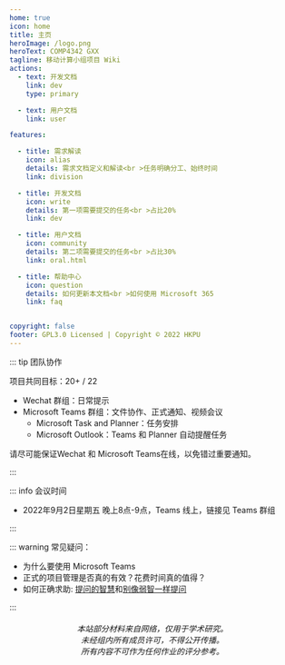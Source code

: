 ```yaml
---
home: true
icon: home
title: 主页
heroImage: /logo.png
heroText: COMP4342 GXX
tagline: 移动计算小组项目 Wiki 
actions:
  - text: 开发文档
    link: dev
    type: primary

  - text: 用户文档
    link: user

features:

  - title: 需求解读
    icon: alias
    details: 需求文档定义和解读<br >任务明确分工、始终时间
    link: division

  - title: 开发文档
    icon: write
    details: 第一项需要提交的任务<br >占比20%
    link: dev

  - title: 用户文档
    icon: community
    details: 第二项需要提交的任务<br >占比30%
    link: oral.html

  - title: 帮助中心
    icon: question
    details: 如何更新本文档<br >如何使用 Microsoft 365
    link: faq


copyright: false
footer: GPL3.0 Licensed | Copyright © 2022 HKPU
---
```


::: tip 团队协作

项目共同目标：20+ / 22

- Wechat 群组：日常提示
- Microsoft Teams 群组：文件协作、正式通知、视频会议
  - Microsoft Task and Planner：任务安排
  - Microsoft Outlook：Teams 和 Planner 自动提醒任务


请尽可能保证Wechat 和 Microsoft Teams在线，以免错过重要通知。

:::

::: info 会议时间

- 2022年9月2日星期五 晚上8点-9点，Teams 线上，链接见 Teams 群组

:::

::: warning 常见疑问：

- 为什么要使用 Microsoft Teams
- 正式的项目管理是否真的有效？花费时间真的值得？
- 如何正确求助: [提问的智慧](https://github.com/ryanhanwu/How-To-Ask-Questions-The-Smart-Way/blob/master/README-zh_CN.md)和[别像弱智一样提问](https://github.com/tangx/Stop-Ask-Questions-The-Stupid-Ways/blob/master/README.md)

:::

<h6 style="text-align:center">
本站部分材料来自网络，仅用于学术研究。
<br>
未经组内所有成员许可，不得公开传播。
<br>
所有内容不可作为任何作业的评分参考。
</h6>
